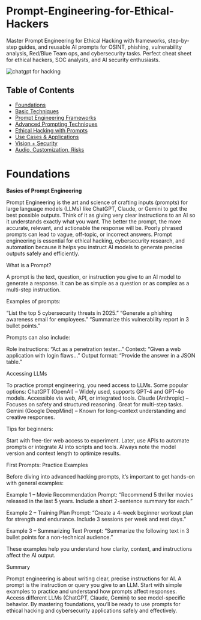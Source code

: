 # Prompt-Engineering-for-Ethical-Hackers
Master Prompt Engineering for Ethical Hacking with frameworks, step-by-step guides, and reusable AI prompts for OSINT, phishing, vulnerability analysis, Red/Blue Team ops, and cybersecurity tasks. Perfect cheat sheet for ethical hackers, SOC analysts, and AI security enthusiasts.


![chatgpt for hacking](https://github.com/user-attachments/assets/3db30883-7115-43bc-9466-b01714d6f6cb)

## Table of Contents

- [Foundations](#foundations)
- [Basic Techniques](#basic-techniques)
- [Prompt Engineering Frameworks](#prompt-engineering-frameworks)
- [Advanced Prompting Techniques](#advanced-prompting-techniques)
- [Ethical Hacking with Prompts](#ethical-hacking-with-prompts)
- [Use Cases & Applications](#use-cases--applications)
- [Vision + Security](#vision--security)
- [Audio, Customization, Risks](#audio-customization-risks)



# Foundations

**Basics of Prompt Engineering**

Prompt Engineering is the art and science of crafting inputs (prompts) for large language models (LLMs) like ChatGPT, Claude, or Gemini to get the best possible outputs. Think of it as giving very clear instructions to an AI so it understands exactly what you want. The better the prompt, the more accurate, relevant, and actionable the response will be. Poorly phrased prompts can lead to vague, off-topic, or incorrect answers. Prompt engineering is essential for ethical hacking, cybersecurity research, and automation because it helps you instruct AI models to generate precise outputs safely and efficiently.

What is a Prompt?

A prompt is the text, question, or instruction you give to an AI model to generate a response. It can be as simple as a question or as complex as a multi-step instruction.

Examples of prompts:

“List the top 5 cybersecurity threats in 2025.” “Generate a phishing awareness email for employees.” “Summarize this vulnerability report in 3 bullet points.”

Prompts can also include:

Role instructions: “Act as a penetration tester…” Context: “Given a web application with login flaws…” Output format: “Provide the answer in a JSON table.”

Accessing LLMs

To practice prompt engineering, you need access to LLMs. Some popular options: ChatGPT (OpenAI) – Widely used, supports GPT-4 and GPT-4o models. Accessible via web, API, or integrated tools. Claude (Anthropic) – Focuses on safety and structured reasoning. Great for multi-step tasks. Gemini (Google DeepMind) – Known for long-context understanding and creative responses.

Tips for beginners:

Start with free-tier web access to experiment. Later, use APIs to automate prompts or integrate AI into scripts and tools. Always note the model version and context length to optimize results.

First Prompts: Practice Examples

Before diving into advanced hacking prompts, it’s important to get hands-on with general examples:

Example 1 – Movie Recommendation Prompt: “Recommend 5 thriller movies released in the last 5 years. Include a short 2-sentence summary for each.”

Example 2 – Training Plan Prompt: “Create a 4-week beginner workout plan for strength and endurance. Include 3 sessions per week and rest days.”

Example 3 – Summarizing Text Prompt: “Summarize the following text in 3 bullet points for a non-technical audience.”

These examples help you understand how clarity, context, and instructions affect the AI output.

Summary

Prompt engineering is about writing clear, precise instructions for AI. A prompt is the instruction or query you give to an LLM. Start with simple examples to practice and understand how prompts affect responses. Access different LLMs (ChatGPT, Claude, Gemini) to see model-specific behavior. By mastering foundations, you’ll be ready to use prompts for ethical hacking and cybersecurity applications safely and effectively.

